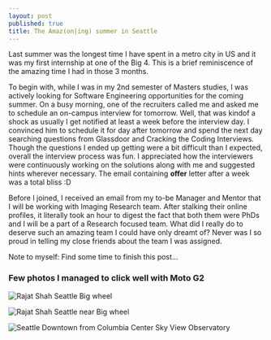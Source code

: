 ```yaml
---
layout: post
published: true
title: The Amaz(on|ing) summer in Seattle
---
```


Last summer was the longest time I have spent in a metro city in US and it was my first internship at one of the Big 4. This is a brief reminiscence of the amazing time I had in those 3 months.

To begin with, while I was in my 2nd semester of Masters studies, I was actively looking for Software Engineering opportunities for the coming summer. On a busy morning, one of the recruiters called me and asked me to schedule an on-campus interview for tomorrow. Well, that was kindof a shock as usually I get notified at least a week before the interview day. I convinced him to schedule it for day after tomorrow and spend the next day searching questions from Glassdoor and Cracking the Coding Interviews. Though the questions I ended up getting were a bit difficult than I expected, overall the interview process was fun. I appreciated how the interviewers were continuously working on the solutions along with me and suggested hints wherever necessary. The email containing **offer** letter after a week was a total bliss :D

Before I joined, I received an email from my to-be Manager and Mentor that I will be working with Imaging Research team. After stalking their online profiles, it literally took an hour to digest the fact that both them were PhDs and I will be a part of a Research focused team. What did I really do to deserve such an amazing team I could have only dreamt of? Never was I so proud in telling my close friends about the team I was assigned. 

Note to myself: Find some time to finish this post...

### Few photos I managed to click well with Moto G2

![Rajat Shah Seattle Big wheel]({{site.baseurl}}https://lh3.googleusercontent.com/oNt7kPTl9G-Pkfd2Mq_QSwpbU5_lLXu6u-RJRAojGSCwlxU6A2tYCndOGUkGu0znrOHA-Pf3ZdTaA1ZH4F8of5d3FXhzhA6BJ581vzsgbE-ai5W4GvMoCLrr6TwpaNr1Zk9xeDHOLoBnl0aAvnVw1dxiM0pXYmIA0KiF65IAuwAN8dAnXIR8An1zGjMa5w6nVJbW5tqW2Z4fT9exU6PIRhC6UIeITzv4yPPqjrSEa8NEG04gKbZcgR4eA7-1hcSBMldC71tpzmuykuT8Y7CeYyzdPeLFt9LPL3C0Q8_u9z56CH4iKOV2GViEheeYDCEidig2gBgcDXUgY-_e7KTZ0h_LnIIIqY91UZzjVPgQpBuxPw8tkhzzFzu3-2Q8nAxJBwyk-LoiYotZDDWyv78P4P7v5mBMb1UVgSspxRqmovAV19Z0cxyqEPksuKatQjsj1BD8OIHu3LaEYU4pcUaYKOpvvvYh5ReXwU-Bs7aGzaHmZQYnGJKyr3xzGcI-mClAjH0LalzltHolzIsxMvcDbv6LyH2kuOvoEkuvel2kZziJbttmYLLMz1ok763oKVMeRWZUnZIgg4lWq6dv6yvZrF7uiRN5A36LU_rrMArOQF1j5wao=w2330-h1310-no)

![Rajat Shah Seattle near Big wheel]({{site.baseurl}}https://lh3.googleusercontent.com/71l-mYO4bdkrtjvpQf8oDZ_5SRxSUC1GVLJntcaElYG8jtmpKrQHVtH3QLu9kb0IjebjdreGGjTuoKMRwSIqGUhfQk1zgyU2NuLO8hVCgHJ1dg5vma8X6x63I9BIhd5KfSNazbSCkwTTfwB27BR7SaQe_1Q4AukuwEa-IdLnTDMWb4sDiROd7IOnuHb8TkPTvbTd4LgsBGLSvMZDh1gsyK7gdbEvG3KdmdlkWrXcOYGOxqzYdE8C-deb9U-Pvl-U4Whkh-o8WBt7tI27XUqM7ckeoVQK3ApXJVINYVHksb7iwzwI8Sdyw_Pr4oVKjdzYO96ZrAVhOPAxjp6TyhwF4g8u06fu1M8DW_u6gTcL0xeAjyKw0N5FJf4itGn2NzQLfWYsHWIC2hJF31cw-H9TcgzIRZL_mkvE5UY1Mekw7X3lPKPjO6o3wN1p-2g_5Sgvzb-oa_A5VDS8wad-CgEy8NyBpBAqo3jTy3VavYRbW_7lY4nWfEZKQVYS7n1EhDqPPuvNMtlvW_2qAyGtRDWUdj8ibaBsIlLtNC3iKrVWPOtnn0Hc67_ekDtmq7b-T9ZkjokY-F3v6QBts8DYbmVO1UuD4pSBeap3A_3jGALhANSIcZOBv0T8=w2322-h1306-no)

![Seattle Downtown from Columbia Center Sky View Observatory]({{site.baseurl}}https://lh3.googleusercontent.com/4_yUGVv_5wYUPPaBvo0BveWQPfkfB5uZqMxarwTB-omU_qtU1b6GS-Au7qxMj3PPfS6MykBDDGOJ1-u-z8mkPUaSrQU_WHFEzenaazyyZe7vPzPGOttoqJ3wG7K39HIwJI8QR8rKIso1ZDyGjdd0bL_nqEUlTdEZZ60cCfgDgkv1_0AWLRYVERegCGuVXdRZeecxKVaz5HGg7xvFr_RrgZiYVrTdS6tluculgV_AU9F2nxaQuPP2IBDvAvsJbuCcsEGSKlkTuvMh9EWkAZPBoi8QIyFegO6z9NAyjSa5pXi54XgENlMTE-EXbCweBO5FBXlnLwWseWBEReFRitq2F8ItPgOuG8zFAmqNoei15ZJCdhvUh25lkQtPQc6ndYXF9WqpBSVpnrRy8jY-bGsx2hChOvTuw3JqX1dYLSi2APRbKXXlbNObldD2O__Iiq2Elxni46VM6RjypfIykrYPhfqOw39LYmeNnNhDdPzzsU23PrLv97J8TPhoORFuQPwuFDm3tT0NvpITlXF4DQn5pxJS3cYw6ny7mYDTdkUe6okDsgtz0tqu_j_Ym0IXQFEKBsIVWbckPXhlO1oq4uzc3TGYTrPe6v3bo7SuYwP2vtdgUcdG=w2560-h1000-no)
